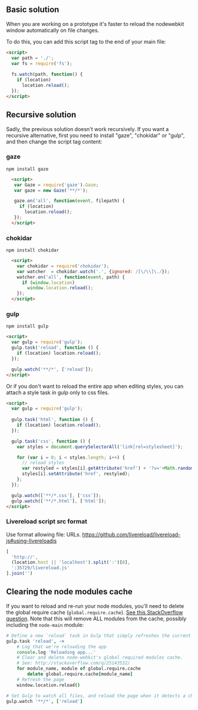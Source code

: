 ## Basic solution

When you are working on a prototype it's faster to reload the nodewebkit window
automatically on file changes.

To do this, you can add this script tag to the end of your main file:

```html
<script>
  var path = './';
  var fs = require('fs');
  
  fs.watch(path, function() {
    if (location)
      location.reload();
  });
</script>
```

## Recursive solution

Sadly, the previous solution doesn't work recursively. If you want a recursive
alternative, first you need to install "gaze", "chokidar" or "gulp", and
then change the script tag content:

### gaze

`npm install gaze`

```html
  <script>
   var Gaze = require('gaze').Gaze;
   var gaze = new Gaze('**/*');

   gaze.on('all', function(event, filepath) {
     if (location)
       location.reload();
   });
  </script>
```

### chokidar

`npm install chokidar`

```html
  <script>
    var chokidar = require('chokidar');
    var watcher  = chokidar.watch('.', {ignored: /[\/\\]\./});
    watcher.on('all', function(event, path) {
      if (window.location)
        window.location.reload();
    });
  </script>
```

### gulp

`npm install gulp`

```html
<script>
  var gulp = require('gulp');
  gulp.task('reload', function () {
    if (location) location.reload();
  });

  gulp.watch('**/*', ['reload']);
</script>
```
Or if you don't want to reload the entire app when editing styles, you can attach a style task
in gulp only to css files.

```html
<script>
  var gulp = require('gulp');
  
  gulp.task('html', function () {
    if (location) location.reload();
  });

  gulp.task('css', function () {
    var styles = document.querySelectorAll('link[rel=stylesheet]');

    for (var i = 0; i < styles.length; i++) {
      // reload styles
      var restyled = styles[i].getAttribute('href') + '?v='+Math.random(0,10000);
      styles[i].setAttribute('href', restyled);
    };
  });

  gulp.watch(['**/*.css'], ['css']);
  gulp.watch(['**/*.html'], ['html']);
</script>
```

### Livereload script src format

Use format allowing file: URLs.
https://github.com/livereload/livereload-js#using-livereloadjs

```js
[
  'http://',
  (location.host || 'localhost').split(':')[0],
  ':35729/livereload.js'
].join('')
```

## Clearing the node modules cache

If you want to reload and re-run your node modules, you'll need to delete the global require cache (`global.require.cache`). [See this StackOverflow question](http://stackoverflow.com/questions/25143532/node-webkit-clear-cache). Note that this will remove ALL modules from the cache, possibly including the `node-main` module:

```coffee
# Define a new `reload` task in Gulp that simply refreshes the current page
gulp.task 'reload', ->
	# Log that we're reloading the app
	console.log 'Reloading app...'
	# Clear and delete node-webkit's global required modules cache.
	# See: http://stackoverflow.com/q/25143532/
	for module_name, module of global.require.cache
		delete global.require.cache[module_name]
	# Refresh the page
	window.location.reload()

# Set Gulp to watch all files, and reload the page when it detects a change.
gulp.watch '**/*', ['reload']
```


